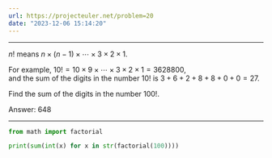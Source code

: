 ```yaml
---
url: https://projecteuler.net/problem=20
date: "2023-12-06 15:14:20"
---
```

---
$n!$ means $n \times (n - 1) \times \cdots \times 3 \times 2 \times 1$.

For example, $10! = 10 \times 9 \times \cdots \times 3 \times 2 \times 1 = 3628800$,<br>and the sum of the digits in the number $10!$ is $3 + 6 + 2 + 8 + 8 + 0 + 0 = 27$.

Find the sum of the digits in the number $100!$.

Answer: 648

---
```python
from math import factorial

print(sum(int(x) for x in str(factorial(100))))
```